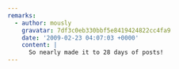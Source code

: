 ```yaml
---
remarks:
  - author: mously
    gravatar: 7df3c0eb330bbf5e8419424822cc4fa9
    date: '2009-02-23 04:07:03 +0000'
    content: |
      So nearly made it to 28 days of posts!
---
```

